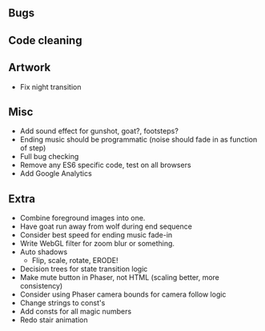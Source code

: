 Bugs
----

Code cleaning
-------------


Artwork
-------
- Fix night transition

Misc
----
- Add sound effect for gunshot, goat?, footsteps?
- Ending music should be programmatic (noise should fade in as function of step)
- Full bug checking
- Remove any ES6 specific code, test on all browsers
- Add Google Analytics

Extra
-----
- Combine foreground images into one.
- Have goat run away from wolf during end sequence
- Consider best speed for ending music fade-in
- Write WebGL filter for zoom blur or something.
- Auto shadows
    + Flip, scale, rotate, ERODE!
- Decision trees for state transition logic
- Make mute button in Phaser, not HTML (scaling better, more consistency)
- Consider using Phaser camera bounds for camera follow logic
- Change strings to const's
- Add consts for all magic numbers
- Redo stair animation